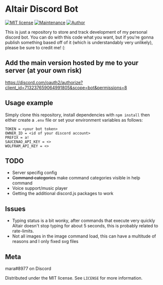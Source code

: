 # Altair Discord Bot
[![MIT license](https://img.shields.io/badge/License-MIT-blue.svg)](https://lbesson.mit-license.org/)
[![Maintenance](https://img.shields.io/badge/Maintained%3F-yes-green.svg)](https://github.com/tatsumara/altair/graphs/commit-activity)
[![Author](https://img.shields.io/badge/Author-tatsumara-purple.svg)](https://shields.io/)

This is just a repository to store and track development of my personal discord bot. You can do with this code what you want, but if you're gonna publish something based off of it (which is understandably very unlikely), please be sure to credit me! (:

## Add the main version hosted by me to your server (at your own risk)
https://discord.com/oauth2/authorize?client_id=713237659064991805&scope=bot&permissions=8

## Usage example
Simply clone this repository, install dependencies with ``npm install`` then either create a ``.env`` file or set your environment variables as follows:
```
TOKEN = <your bot token>
OWNER_ID = <id of your discord account>
PREFIX = a!
SAUCENAO_API_KEY = <>
WOLFRAM_API_KEY = <>
```
## TODO
* Server specifig config
* ~~Command categories~~ make command categories visible in help command
* Voice support/music player
* Getting the additional discord.js packages to work
## Issues
* Typing status is a bit wonky, after commands that execute very quickly Altair doesn't stop typing for about 5 seconds, this is probably related to rate-limits.
* Not all images in the image command load, this can have a multitude of reasons and I only fixed svg files
## Meta
mara#8977 on Discord

Distributed under the MIT license. See ``LICENSE`` for more information.
